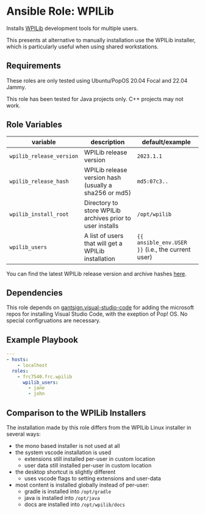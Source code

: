 # Ansible Role: WPILib

Installs [WPILib] development tools for multiple users.

This presents at alternative to manually installation use the WPILib installer,
which is particularly useful when using shared workstations.

[wpilib]: https://wpilib.org/

## Requirements

These roles are only tested using Ubuntu/PopOS 20.04 Focal and 22.04 Jammy.

This role has been tested for Java projects only. C++ projects may not work.

## Role Variables

| variable                 | description                                               | default/example                                   |
| ------------------------ | --------------------------------------------------------- | ------------------------------------------------- |
| `wpilib_release_version` | WPILib release version                                    | `2023.1.1`                                        |
| `wpilib_release_hash`    | WPILib release version hash (usually a sha256 or md5)     | `md5:07c3..`                                      |
| `wpilib_install_root`    | Directory to store WPILib archives prior to user installs | `/opt/wpilib`                                     |
| `wpilib_users`           | A list of users that will get a WPILib installation       | `{{ ansible_env.USER }}` (i.e., the current user) |

You can find the latest WPILib release version and archive hashes
[here](https://github.com/wpilibsuite/allwpilib/releases).

## Dependencies

This role depends on [gantsign.visual-studio-code] for adding the microsoft
repos for installing Visual Studio Code, with the exeption of Pop! OS. No
special configruations are necessary.

[gantsign.visual-studio-code]:
  https://github.com/gantsign/ansible-role-visual-studio-code

## Example Playbook

```yaml
---
- hosts:
    - localhost
  roles:
    - frc7540.frc.wpilib
      wpilib_users:
        - jane
        - john
```

## Comparison to the WPILib Installers

The installation made by this role differs from the WPILib Linux installer in
several ways:

- the mono based installer is not used at all
- the system vscode installation is used
  - extensions still installed per-user in custom location
  - user data still installed per-user in custom location
- the desktop shortcut is slightly different
  - uses vscode flags to setting extensions and user-data
- most content is installed globally instead of per-user:
  - gradle is installed into `/opt/gradle`
  - java is installed into `/opt/java`
  - docs are installed into `/opt/wpilib/docs`
